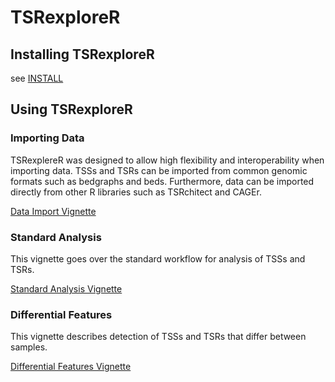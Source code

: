# TSRexploreR

## Installing TSRexploreR

see [INSTALL](./INSTALL.md)

## Using TSRexploreR

### Importing Data

TSRexplereR was designed to allow high flexibility and interoperability when importing data. TSSs and TSRs can be imported from common genomic formats such as bedgraphs and beds. Furthermore, data can be imported directly from other R libraries such as TSRchitect and CAGEr.

[Data Import Vignette](./github/DATA_IMPORT.md)

### Standard Analysis

This vignette goes over the standard workflow for analysis of TSSs and TSRs.

[Standard Analysis Vignette](./github/STANDARD_ANALYSIS.md)

### Differential Features

This vignette describes detection of TSSs and TSRs that differ between samples.

[Differential Features Vignette](./github/DIFF_FEATURES.md)
